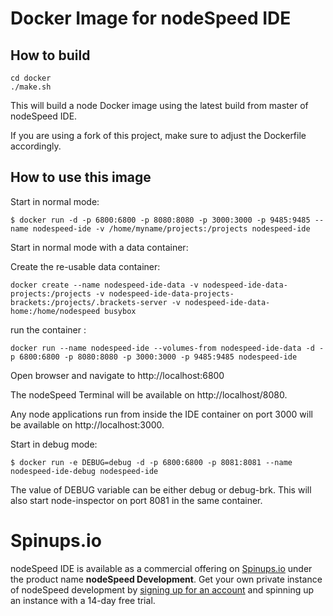 # Docker Image for nodeSpeed IDE


## How to build

```
cd docker 
./make.sh 
```

This will build a node Docker image using the latest build from master of nodeSpeed IDE. 

If you are using a fork of this project, make sure to adjust the Dockerfile accordingly. 

## How to use this image

Start in normal mode:

    $ docker run -d -p 6800:6800 -p 8080:8080 -p 3000:3000 -p 9485:9485 --name nodespeed-ide -v /home/myname/projects:/projects nodespeed-ide 

Start in normal mode with a data container:

Create the re-usable data container: 

```
docker create --name nodespeed-ide-data -v nodespeed-ide-data-projects:/projects -v nodespeed-ide-data-projects-brackets:/projects/.brackets-server -v nodespeed-ide-data-home:/home/nodespeed busybox
```       

run the container : 

```
docker run --name nodespeed-ide --volumes-from nodespeed-ide-data -d -p 6800:6800 -p 8080:8080 -p 3000:3000 -p 9485:9485 nodespeed-ide 
```

Open browser and navigate to http://localhost:6800

The nodeSpeed Terminal will be available on http://localhost/8080. 

Any node applications run from inside the IDE container on port 3000 will be available on http://localhost:3000. 

Start in debug mode:

    $ docker run -e DEBUG=debug -d -p 6800:6800 -p 8081:8081 --name nodespeed-ide-debug nodespeed-ide
    
The value of DEBUG variable can be either debug or debug-brk. This will also start node-inspector on port 8081 in the same container.

# Spinups.io
nodeSpeed IDE is available as a commercial offering on [Spinups.io](https://spinups.io) under the product name **nodeSpeed Development**. Get your own private instance of nodeSpeed development by [signing up for an account](https://signup.spinups.io/nodespeed_development) and spinning up an instance with a 14-day free trial. 
